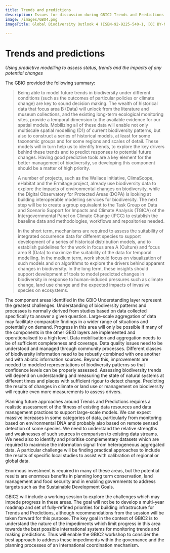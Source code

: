 ```yaml
---
title: Trends and predictions
description: Issues for discussion during GBIC2 Trends and Predictions breakout
image: /images/GBO4.png
imageTitle: Global Biodiversity Outlook 4 (ISBN-92-9225-540-1, [CC BY-NC](http://creativecommons.org/licenses/by-nc/3.0/) CBD Secretariat)

---
```

# Trends and predictions

_Using predictive modelling to assess status, trends and the impacts of any potential changes_

The GBIO provided the following summary:

> Being able to model future trends in biodiversity under different conditions (such as the outcomes of particular policies or climate change) are key to sound decision making. The wealth of historical data that focus area B (Data) will unlock from the literature and museum collections, and the existing long-term ecological monitoring sites, provide a temporal dimension to the available evidence for our spatial models. Mobilizing all of these data will enable not only multiscale spatial modelling (D1) of current biodiversity patterns, but also to construct a series of historical models, at least for some taxonomic groups and for some regions and scales of detail. These models will in turn help us to identify trends, to explore the key drivers behind these trends and to predict responses to potential future changes. Having good predictive tools are a key element for the better management of biodiversity, so developing this component should be a matter of high priority.
>
> A number of projects, such as the Wallace Initiative, ClimaScope, eHabitat and the Ermitage project, already use biodiversity data to explore the impacts of environmental changes on biodiversity, while the Digital Observatory for Protected Areas (DOPA) is looking at building interoperable modelling services for biodiversity. The next step will be to create a group equivalent to the Task Group on Data and Scenario Support for Impacts and Climate Analysis (TGICA) of the Intergovernmental Panel on Climate Change (IPCC) to establish the baseline data and methodologies, workflows and repositories needed. 
>
> In the short term, mechanisms are required to assess the suitability of integrated occurrence data for different species to support development of a series of historical distribution models, and to establish guidelines for the work in focus area A (Culture) and focus area B (Data) to maximize the suitability of the data for temporal modelling. In the medium term, work should focus on visualization of such models and on algorithms to explore the drivers behind apparent changes in biodiversity. In the long term, these insights should support development of tools to model predicted changes in biodiversity in response to human-induced pressures such as climate change, land use change and the expected impacts of invasive species on ecosystems.

The component areas identified in the GBIO Understanding layer represent the greatest challenges. Understanding of biodiversity patterns and processes is normally derived from studies based on data collected specifically to answer a given question. Large-scale aggregation of data may facilitate comparable findings in a wider range of situations and potentially on demand. Progress in this area will only be possible if many of the components in the other GBIO layers are implemented and operationalised to a high level. Data mobilisation and aggregation needs to be of sufficient completeness and coverage. Data quality issues need to be understood and managed through community processes. Different classes of biodiversity information need to be robustly combined with one another and with abiotic information sources. Beyond this, improvements are needed to modeled representations of biodiversity patterns so that confidence levels can be properly assessed. Assessing biodiversity trends will depend on understanding and measuring the state of natural systems at different times and places with sufficient rigour to detect change. Predicting the results of changes in climate or land use or management on biodiversity will require even more measurements to assess drivers. 

Planning future approaches around Trends and Predictions requires a realistic assessment of the fitness of existing data resources and data management practices to support large-scale models. We can expect massive increases in some categories of data, particularly from monitoring based on environmental DNA and probably also based on remote sensed detection of some species. We need to understand the relative strengths and weaknesses of such sources in comparison to existing data streams.  We need also to identify and prioritise complementary datasets which are required to maximise the information signal from heterogeneous aggregated data. A particular challenge will be finding practical approaches to include the results of specific local studies to assist with calibration of regional or global data.

Enormous investment is required in many of these areas, but the potential results are enormous benefits in planning long term conservation, land management and food security and in enabling governments to address targets such as the Sustainable Development Goals.

GBIC2 will include a working session to explore the challenges which may impede progress in these areas.  The goal will not be to develop a multi-year roadmap and set of fully-refined priorities for building infrastructure for Trends and Predictions, although recommendations from the session will be taken forward for this purpose.  The key goal in the context of GBIC2 is to understand the nature of the impediments which limit progress in this area towards the best possible international systems for monitoring trends and making predictions. Thus will enable the GBIC2 workshop to consider the best approach to address these impediments within the governance and the planning processes of an international coordination mechanism.
